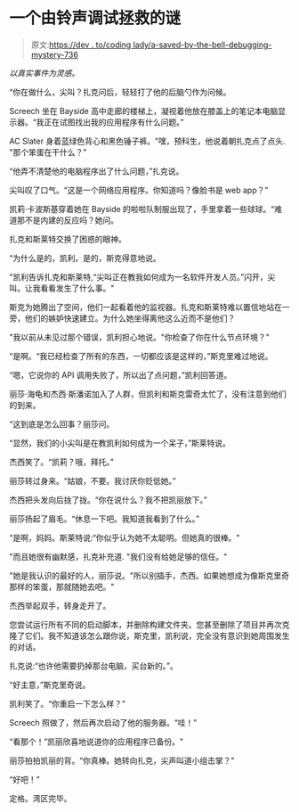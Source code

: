 # 一个由铃声调试拯救的谜

> 原文:[https://dev . to/coding lady/a-saved-by-the-bell-debugging-mystery-736](https://dev.to/codinglady/a-saved-by-the-bell-debugging-mystery-736)

*以真实事件为灵感。*

“你在做什么，尖叫？扎克问后，轻轻打了他的后脑勺作为问候。

Screech 坐在 Bayside 高中走廊的楼梯上，凝视着他放在膝盖上的笔记本电脑显示器。“我正在试图找出我的应用程序有什么问题。”

AC Slater 身着蓝绿色背心和黑色锤子裤。"嘿，预科生，他说着朝扎克点了点头. "那个笨蛋在干什么？"

“他弄不清楚他的电脑程序出了什么问题，”扎克说。

尖叫叹了口气。“这是一个网络应用程序。你知道吗？像脸书是 web app？”

凯莉·卡波斯基穿着她在 Bayside 的啦啦队制服出现了，手里拿着一些球球。“难道那不是内建的反应吗？她问。

扎克和斯莱特交换了困惑的眼神。

“为什么是的，凯利。是的，斯克得意地说。

"凯利告诉扎克和斯莱特,“尖叫正在教我如何成为一名软件开发人员。”闪开，尖叫。让我看看发生了什么事。"

斯克为她腾出了空间，他们一起看着他的监视器。扎克和斯莱特难以置信地站在一旁，他们的嫉妒快速建立。为什么她坐得离他这么近而不是他们？

"我以前从未见过那个错误，凯利担心地说。"你检查了你在什么节点环境？"

“是啊。“我已经检查了所有的东西，一切都应该是这样的，”斯克里难过地说。

“嗯，它说你的 API 调用失败了，所以出了点问题，”凯利回答道。

丽莎·海龟和杰西·斯潘诺加入了人群，但凯利和斯克雷奇太忙了，没有注意到他们的到来。

“这到底是怎么回事？丽莎问。

“显然，我们的小尖叫是在教凯利如何成为一个呆子，”斯莱特说。

杰西笑了。“凯莉？哦，拜托。”

丽莎转过身来。“姑娘，不要。我讨厌你贬低她。”

杰西把头发向后拢了拢。“你在说什么？我不把凯丽放下。”

丽莎扬起了眉毛。“休息一下吧。我知道我看到了什么。”

“是啊，妈妈。斯莱特说:“你似乎认为她不太聪明。但她真的很棒。"

"而且她很有幽默感，扎克补充道. "我们没有给她足够的信任。"

"她是我认识的最好的人，丽莎说。"所以别插手，杰西。如果她想成为像斯克里奇那样的笨蛋，那就随她去吧。"

杰西举起双手，转身走开了。

您尝试运行所有不同的启动脚本，并删除构建文件夹。您甚至删除了项目并再次克隆了它们。我不知道该怎么跟你说，斯克里，凯利说，完全没有意识到她周围发生的对话。

扎克说:“也许他需要扔掉那台电脑，买台新的。”。

“好主意，”斯克里奇说。

凯利笑了。“你重启一下怎么样？”

Screech 照做了，然后再次启动了他的服务器。“哇！”

“看那个！”凯丽欣喜地说道你的应用程序已备份。"

丽莎拍拍凯丽的背。“你真棒。她转向扎克，尖声叫道小组击掌？"

“好吧！”

定格。湾区完毕。